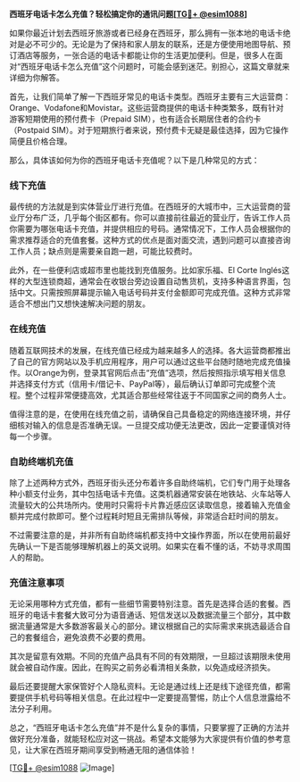 **西班牙电话卡怎么充值？轻松搞定你的通讯问题[[TG💪+ @esim1088](https://t.me/s/esim1088)]**

如果你最近计划去西班牙旅游或者已经身在西班牙，那么拥有一张本地的电话卡绝对是必不可少的。无论是为了保持和家人朋友的联系，还是方便使用地图导航、预订酒店等服务，一张合适的电话卡都能让你的生活更加便利。但是，很多人在面对“西班牙电话卡怎么充值”这个问题时，可能会感到迷茫。别担心，这篇文章就来详细为你解答。

首先，让我们简单了解一下西班牙常见的电话卡类型。西班牙主要有三大运营商：Orange、Vodafone和Movistar。这些运营商提供的电话卡种类繁多，既有针对游客短期使用的预付费卡（Prepaid SIM），也有适合长期居住者的合约卡（Postpaid SIM）。对于短期旅行者来说，预付费卡无疑是最佳选择，因为它操作简便且价格合理。

那么，具体该如何为你的西班牙电话卡充值呢？以下是几种常见的方式：

### 线下充值

最传统的方法就是到实体营业厅进行充值。在西班牙的大城市中，三大运营商的营业厅分布广泛，几乎每个街区都有。你可以直接前往最近的营业厅，告诉工作人员你需要为哪张电话卡充值，并提供相应的号码。通常情况下，工作人员会根据你的需求推荐适合的充值套餐。这种方式的优点是面对面交流，遇到问题可以直接咨询工作人员；缺点则是需要亲自跑一趟，可能比较费时。

此外，在一些便利店或超市里也能找到充值服务。比如家乐福、El Corte Inglés这样的大型连锁商超，通常会在收银台旁边设置自动售货机，支持多种语言界面，包括中文。只需按照屏幕提示输入电话号码并支付金额即可完成充值。这种方式非常适合不想出门又想快速解决问题的朋友。

### 在线充值

随着互联网技术的发展，在线充值已经成为越来越多人的选择。各大运营商都推出了自己的官方网站以及手机应用程序，用户可以通过这些平台随时随地完成充值操作。以Orange为例，登录其官网后点击“充值”选项，然后按照指示填写相关信息并选择支付方式（信用卡/借记卡、PayPal等），最后确认订单即可完成整个流程。整个过程非常便捷高效，尤其适合那些经常往返于不同国家之间的商务人士。

值得注意的是，在使用在线充值之前，请确保自己具备稳定的网络连接环境，并仔细核对输入的信息是否准确无误。一旦提交成功便无法更改，因此一定要谨慎对待每一个步骤。

### 自助终端机充值

除了上述两种方式外，西班牙街头还分布着许多自助终端机，它们专门用于处理各种小额支付业务，其中包括电话卡充值。这类机器通常安装在地铁站、火车站等人流量较大的公共场所内。使用时只需将卡片靠近感应区读取信息，接着输入充值金额并完成付款即可。整个过程耗时短且无需排队等候，非常适合赶时间的朋友。

不过需要注意的是，并非所有自助终端机都支持中文操作界面，所以在使用前最好先确认一下是否能够理解机器上的英文说明。如果实在看不懂的话，不妨寻求周围人的帮助。

### 充值注意事项

无论采用哪种方式充值，都有一些细节需要特别注意。首先是选择合适的套餐。西班牙的电话卡套餐大致可分为语音通话、短信发送以及数据流量三个部分，其中数据流量通常是大多数游客最关心的部分。建议根据自己的实际需求来挑选最适合自己的套餐组合，避免浪费不必要的费用。

其次是留意有效期。不同的充值产品具有不同的有效期限，一旦超过该期限未使用就会被自动作废。因此，在购买之前务必看清相关条款，以免造成经济损失。

最后还要提醒大家保管好个人隐私资料。无论是通过线上还是线下途径充值，都需要提供手机号码等相关信息。在此过程中一定要提高警惕，防止个人信息泄露给不法分子利用。

总之，“西班牙电话卡怎么充值”并不是什么复杂的事情，只要掌握了正确的方法并做好充分准备，就能轻松应对这一挑战。希望本文能够为大家提供有价值的参考意见，让大家在西班牙期间享受到畅通无阻的通信体验！

[[TG💪+ @esim1088](https://t.me/s/esim1088) ![Image](https://i.postimg.cc/4NQfJmqS/Snipaste-2025-05-13-00-14-12.png)]